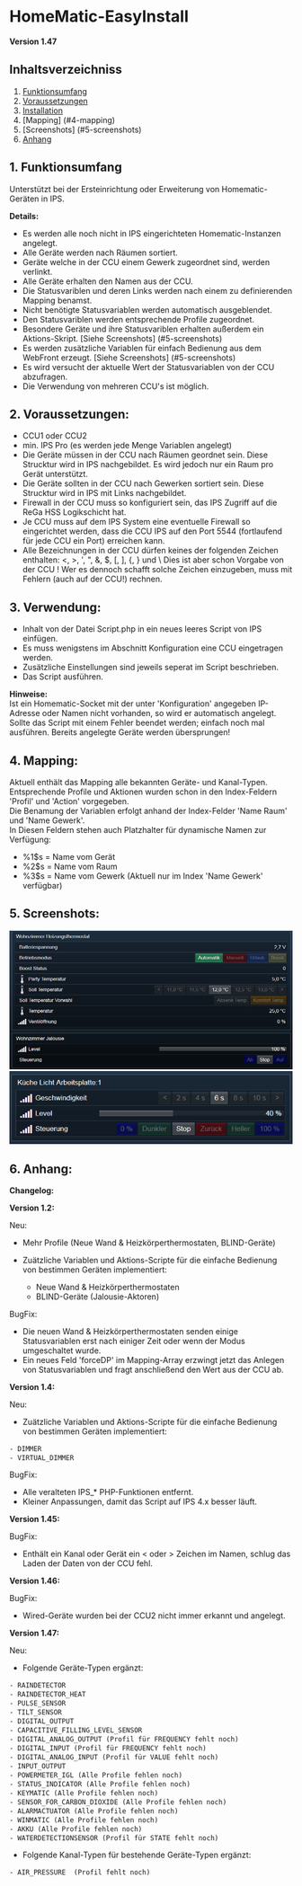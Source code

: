 # HomeMatic-EasyInstall
**Version 1.47**  

## Inhaltsverzeichniss

1. [Funktionsumfang](#1-funktionsumfang)  
2. [Voraussetzungen](#2-voraussetzungen)  
3. [Installation](#3-verwendung)  
4. [Mapping] (#4-mapping)  
5. [Screenshots] (#5-screenshots)  
6. [Anhang](#6-anhang)  

## 1. Funktionsumfang

Unterstützt bei der Ersteinrichtung oder Erweiterung von Homematic-Geräten in IPS.  

**Details:**

* Es werden alle noch nicht in IPS eingerichteten Homematic-Instanzen angelegt.  
* Alle Geräte werden nach Räumen sortiert.  
* Geräte welche in der CCU einem Gewerk zugeordnet sind, werden verlinkt.  
* Alle Geräte erhalten den Namen aus der CCU.  
* Die Statusvariblen und deren Links werden nach einem zu definierenden Mapping benamst.  
* Nicht benötigte Statusvariablen werden automatisch ausgeblendet.  
* Den Statusvariblen werden entsprechende Profile zugeordnet.  
* Besondere Geräte und ihre Statusvariblen erhalten außerdem ein Aktions-Skript. [Siehe Screenshots] (#5-screenshots)  
* Es werden zusätzliche Variablen für einfach Bedienung aus dem WebFront erzeugt. [Siehe Screenshots] (#5-screenshots)  
* Es wird versucht der aktuelle Wert der Statusvariablen von der CCU abzufragen.
* Die Verwendung von mehreren CCU's ist möglich.

## 2. Voraussetzungen:

* CCU1 oder CCU2  
* min. IPS Pro (es werden jede Menge Variablen angelegt)  
* Die Geräte müssen in der CCU nach Räumen geordnet sein. Diese Strucktur wird in IPS nachgebildet. Es wird jedoch nur ein Raum pro Gerät unterstützt.  
* Die Geräte sollten in der CCU nach Gewerken sortiert sein. Diese Strucktur wird in IPS mit Links nachgebildet.  
* Firewall in der CCU muss so konfiguriert sein, das IPS Zugriff auf die ReGa HSS Logikschicht hat.
* Je CCU muss auf dem IPS System eine eventuelle Firewall so eingerichtet werden, dass die CCU IPS auf den Port 5544 (fortlaufend für jede CCU ein Port) erreichen kann.  
* Alle Bezeichnungen in der CCU dürfen keines der folgenden Zeichen enthalten: <, >, ', ", &, $, [, ], {, } und \  Dies ist aber schon Vorgabe von der CCU ! Wer es dennoch schafft solche Zeichen einzugeben, muss mit Fehlern (auch auf der CCU!) rechnen.

## 3. Verwendung:

* Inhalt von der Datei Script.php in ein neues leeres Script von IPS einfügen.
* Es muss wenigstens im Abschnitt Konfiguration eine CCU eingetragen werden.  
* Zusätzliche Einstellungen sind jeweils seperat im Script beschrieben.  
* Das Script ausführen.  

**Hinweise:**    
 Ist ein Homematic-Socket mit der unter 'Konfiguration' angegeben IP-Adresse oder Namen nicht vorhanden, so wird er automatisch angelegt.  
 Sollte das Script mit einem Fehler beendet werden; einfach noch mal ausführen. Bereits angelegte Geräte werden übersprungen!  

## 4. Mapping:
 Aktuell enthält das Mapping alle bekannten Geräte- und Kanal-Typen.  
 Entsprechende Profile und Aktionen wurden schon in den Index-Feldern 'Profil' und 'Action' vorgegeben.  
 Die Benamung der Variablen erfolgt anhand der Index-Felder 'Name Raum' und 'Name Gewerk'.  
 In Diesen Feldern stehen auch Platzhalter für dynamische Namen zur Verfügung:  

   * %1$s = Name vom Gerät  
   * %2$s = Name vom Raum  
   * %3$s = Name vom Gewerk (Aktuell nur im Index 'Name Gewerk' verfügbar)  

## 5. Screenshots:

![Thermostat & Blind](Doku1.png)  
![Dimmer](Doku2.png)  

## 6. Anhang:

   **Changelog:**  

   **Version 1.2:**  

   Neu:  

   * Mehr Profile (Neue Wand & Heizkörperthermostaten, BLIND-Geräte)  
   * Zuätzliche Variablen und Aktions-Scripte für die einfache Bedienung von bestimmen Geräten implementiert:  

       - Neue Wand & Heizkörperthermostaten  
       - BLIND-Geräte (Jalousie-Aktoren)  

   BugFix:  

   * Die neuen Wand & Heizkörperthermostaten senden einige Statusvariablen erst nach einiger Zeit oder wenn der Modus umgeschaltet wurde.  
   * Ein neues Feld 'forceDP' im Mapping-Array erzwingt jetzt das Anlegen von Statusvariablen und fragt anschließend den Wert aus der CCU ab.  

   **Version 1.4:**  

   Neu:  

   * Zuätzliche Variablen und Aktions-Scripte für die einfache Bedienung  von bestimmen Geräten implementiert:  

    - DIMMER  
    - VIRTUAL_DIMMER  

   BugFix:  

   * Alle veralteten IPS_* PHP-Funktionen entfernt.  
   * Kleiner Anpassungen, damit das Script auf IPS 4.x besser läuft.  

   **Version 1.45:**  

   BugFix:  

   * Enthält ein Kanal oder Gerät ein < oder > Zeichen im Namen, schlug das Laden der Daten von der CCU fehl.  

   **Version 1.46:**  

   BugFix:  

   * Wired-Geräte wurden bei der CCU2 nicht immer erkannt und angelegt.  

   **Version 1.47:**

   Neu:  

   * Folgende Geräte-Typen ergänzt:  

    - RAINDETECTOR  
    - RAINDETECTOR_HEAT  
    - PULSE_SENSOR  
    - TILT_SENSOR  
    - DIGITAL_OUTPUT  
    - CAPACITIVE_FILLING_LEVEL_SENSOR  
    - DIGITAL_ANALOG_OUTPUT (Profil für FREQUENCY fehlt noch)  
    - DIGITAL_INPUT (Profil für FREQUENCY fehlt noch)  
    - DIGITAL_ANALOG_INPUT (Profil für VALUE fehlt noch)  
    - INPUT_OUTPUT  
    - POWERMETER_IGL (Alle Profile fehlen noch)  
    - STATUS_INDICATOR (Alle Profile fehlen noch)  
    - KEYMATIC (Alle Profile fehlen noch)  
    - SENSOR_FOR_CARBON_DIOXIDE (Alle Profile fehlen noch)  
    - ALARMACTUATOR (Alle Profile fehlen noch)  
    - WINMATIC (Alle Profile fehlen noch)  
    - AKKU (Alle Profile fehlen noch)  
    - WATERDETECTIONSENSOR (Profil für STATE fehlt noch)  

   * Folgende Kanal-Typen für bestehende Geräte-Typen ergänzt:  

    - AIR_PRESSURE  (Profil fehlt noch)
